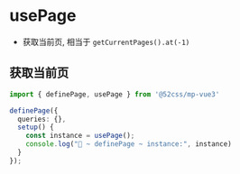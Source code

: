 # usePage

* 获取当前页, 相当于 `getCurrentPages().at(-1)`

## 获取当前页

```ts
import { definePage, usePage } from '@52css/mp-vue3'

definePage({
  queries: {},
  setup() {
    const instance = usePage();
    console.log("🚀 ~ definePage ~ instance:", instance)
  }
});
```